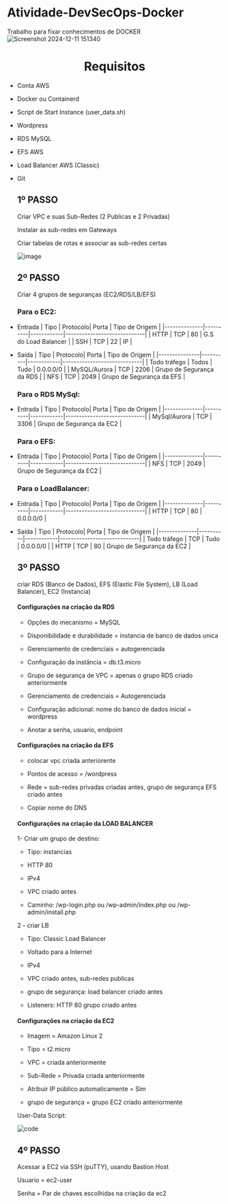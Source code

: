 # Atividade-DevSecOps-Docker
Trabalho para fixar conhecimentos de DOCKER 
![Screenshot 2024-12-11 151340](https://github.com/user-attachments/assets/bda981fa-f762-48c8-90b5-9a5660410cb4)

<h1 align="center"> Requisitos </h1>

* Conta AWS

* Docker ou Containerd

* Script de Start Instance (user_data.sh)

* Wordpress

* RDS MySQL

* EFS AWS

* Load Balancer AWS (Classic)

* Git


  <h2>1º PASSO</h2>
  Criar VPC e suas Sub-Redes (2 Publicas e 2 Privadas)
  
  Instalar as sub-redes em Gateways

  Criar tabelas de rotas e associar as sub-redes certas
  
  ![image](https://github.com/user-attachments/assets/bf67d6bc-4f6c-474c-a717-cfd2168b2d71)

  <h2>2º PASSO</h2>
  Criar 4 grupos de seguranças (EC2/RDS/LB/EFS)

  ### Para o EC2:
- Entrada 
  | Tipo         | Protocolo|  Porta     |      Tipo de Origem         |
  |--------------|----------|------------|-----------------------------|
  |     HTTP     |    TCP   |    80      |    G.S do Load Balancer     |
  |     SSH      |    TCP   |    22      |            IP               |
- Saída
  | Tipo          | Protocolo|  Porta     |      Tipo de Origem         |
  |---------------|----------|------------|-----------------------------|
  | Todo tráfego  |   Todos  |   Tudo     |        0.0.0.0/0            |
  | MySQL/Aurora  |   TCP    |   2206     |  Grupo de Segurança da RDS  |
  |    NFS        |   TCP    |   2049     |  Grupo de Segurança da EFS  |

  ### Para o RDS MySql:
- Entrada 
  | Tipo         | Protocolo|  Porta     |      Tipo de Origem         |
  |--------------|----------|------------|-----------------------------|
  | MySql/Aurora |    TCP   |   3306     | Grupo de Segurança da EC2   |

  ### Para o EFS:
- Entrada
  | Tipo         | Protocolo|  Porta     |      Tipo de Origem         |
  |--------------|----------|------------|-----------------------------|
  |    NFS       |    TCP   |   2049     |  Grupo de Segurança da EC2  |

  ### Para o LoadBalancer:
- Entrada
  | Tipo         | Protocolo|  Porta     |      Tipo de Origem         |
  |--------------|----------|------------|-----------------------------|
  |     HTTP     |    TCP   |    80      |         0.0.0.0/0           |
- Saída
  | Tipo         | Protocolo|  Porta     |      Tipo de Origem         |
  |--------------|----------|------------|-----------------------------|
  | Todo tráfego |   TCP    |   Tudo     |         0.0.0.0/0           |
  |    HTTP      |   TCP    |     80     | Grupo de Segurança da EC2   |

  <h2>3º PASSO</h2>
  criar RDS (Banco de Dados), EFS (Elastic File System), LB (Load Balancer), EC2 (Instancia)
  
  <h4>Configurações na criação da RDS</h4>

  * Opções do mecanismo = MySQL
  
  * Disponibilidade e durabilidade = instancia de banco de dados unica
  
  * Gerenciamento de credenciais = autogerenciada
  
  * Configuração da instância = db.t3.micro
  
  * Grupo de segurança de VPC = apenas o grupo RDS criado anteriormente
  
  * Gerenciamento de credenciais = Autogerenciada
  
  * Configuração adicional: nome do banco de dados inicial = wordpress
  
  * Anotar a senha, usuario, endpoint
 
  <h4>Configurações na criação da EFS</h4>
  
  * colocar vpc criada anteriorente
  
  * Pontos de acesso = /wordpress
  
  * Rede = sub-redes privadas criadas antes, grupo de segurança EFS criado antes
  
  * Copiar nome do DNS
 
  <h4>Configurações na criação da LOAD BALANCER</h4>

  1- Criar um grupo de destino:
  
     * Tipo: instancias
     
     *  HTTP 80
     
     *  IPv4
     
     *  VPC criado antes
     
     *  Caminho: /wp-login.php ou /wp-admin/index.php ou /wp-admin/install.php

  2 - criar LB
  
    * Tipo: Classic Load Balancer
  
    * Voltado para a Internet
  
    * IPv4
  
    * VPC criado antes, sub-redes publicas
    
    * grupo de segurança: load balancer criado antes
  
    * Listeners: HTTP 80 grupo criado antes
 
  <h4>Configurações na criação da EC2</h4>

  * Imagem = Amazon Linux 2
  
  * Tipo = t2.micro
  
  * VPC = criada anteriormente
  
  * Sub-Rede = Privada criada anteriormente
  
  * Atribuir IP público automaticamente = Sim
  
  * grupo de segurança = grupo EC2 criado anteriormente
  
  User-Data Script:
  
   ![code](https://github.com/user-attachments/assets/03783522-48be-486a-9de9-c8f8590b7130)

  <h2>4º PASSO</h2>
  Acessar a EC2 via SSH (puTTY), usando Bastion Host
  
  Usuario = ec2-user
  
  Senha = Par de chaves escolhidas na criação da ec2



  
  
